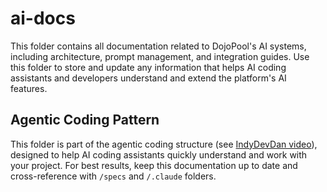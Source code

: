# ai-docs

This folder contains all documentation related to DojoPool's AI systems, including architecture, prompt management, and integration guides. Use this folder to store and update any information that helps AI coding assistants and developers understand and extend the platform's AI features.

## Agentic Coding Pattern
This folder is part of the agentic coding structure (see [IndyDevDan video](https://www.youtube.com/watch?v=hGg3nWp7afg)), designed to help AI coding assistants quickly understand and work with your project. For best results, keep this documentation up to date and cross-reference with `/specs` and `/.claude` folders. 